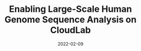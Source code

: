 ---
title: "Enabling Large-Scale Human Genome Sequence Analysis on CloudLab"
collection: publications
permalink: /publication/2022-AVAH_INFOCOM
date: 2022-02-09
paperurl: 'https://ieeexplore.ieee.org/stamp/stamp.jsp?tp=&arnumber=9798223'
github: 'https://github.com/MU-Data-Science/EVA'
citation: Praveen Rao, <b>Arun Zachariah</b> – &quot;Enabling Large-Scale Human Genome Sequence Analysis on CloudLab.&quot; <i>In the 9th International Workshop on Computer and Networking Experimental Research using Testbeds (Collocated with IEEE INFOCOM)</i>, 2022. 
---